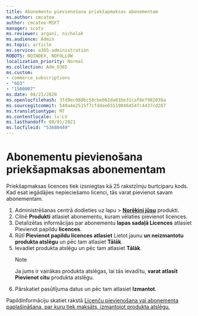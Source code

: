 ```yaml
---
title: Abonementu pievienošana priekšapmaksas abonementam
ms.author: cmcatee
author: cmcatee-MSFT
manager: scotv
ms.reviewer: argani, nicholak
ms.audience: Admin
ms.topic: article
ms.service: o365-administration
ROBOTS: NOINDEX, NOFOLLOW
localization_priority: Normal
ms.collection: Adm_O365
ms.custom:
- commerce_subscriptions
- "663"
- "1500007"
ms.date: 04/21/2020
ms.openlocfilehash: 3fd9ec088bc58cbe062da01be31caf8e7982038a
ms.sourcegitcommit: 540a4e2515f7cfddee65519046454fc4437cd287
ms.translationtype: MT
ms.contentlocale: lv-LV
ms.lasthandoff: 08/01/2021
ms.locfileid: "53680449"
---
```

# <a name="add-seats-to-a-prepaid-subscription"></a>Abonementu pievienošana priekšapmaksas abonementam

Priekšapmaksas licences tiek izsniegtas kā 25 rakstzīmju burtciparu kods. Kad esat iegādājies nepieciešamo licenci, tās varat pievienot savam abonementam.

1. Administrēšanas centrā dodieties uz lapu  >  **[Norēķini jūsu](https://go.microsoft.com/fwlink/p/?linkid=842054)** produkti.
2. Cilnē **Produkti** atlasiet abonementu, kuram vēlaties pievienot licences.
3. Detalizētas informācijas par abonementu **lapas sadaļā Licences** atlasiet Pievienot papildu **licences**.
4. Rūtī **Pievienot papildu licences atlasiet** Lietot jaunu **un neizmantotu produkta atslēgu** un pēc tam atlasiet **Tālāk**.
5. Ievadiet produkta atslēgu un pēc tam atlasiet **Tālāk**.
    > [!NOTE]
    > Ja jums ir vairākas produkta atslēgas, lai tās ievadītu, **varat atlasīt Pievienot citu** produkta atslēgu.
6. Pārskatiet pasūtījuma datus un pēc tam atlasiet **Izmantot**.

Papildinformāciju skatiet rakstā [Licenču pievienošana vai abonementa paplašināšana, par kuru tiek maksāts, izmantojot produkta atslēgu.](https://docs.microsoft.com/microsoft-365/commerce/licenses/add-licenses-using-product-key)